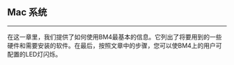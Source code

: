 ## Mac 系统
---
在这一章里，我们提供了如何使用BM4最基本的信息。它列出了将要用到的一些硬件和需要安装的软件。在最后，按照文章中的步骤，您可以使BM4上的用户可配置的LED灯闪烁。





